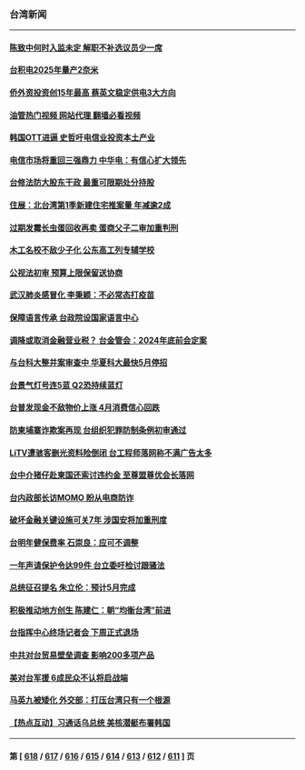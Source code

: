 ### 台湾新闻
---
#### [陈致中何时入监未定 解职不补选议员少一席](../../pages/ncid1349361/n13982878.md?04280045) 
#### [台积电2025年量产2奈米](../../pages/ncid1349361/n13982912.md?04280045) 
#### [侨外资投资创15年最高 蔡英文稳定供电3大方向](../../pages/ncid1349361/n13982938.md?04280045) 
#### [油管热门视频 网站代理 翻墙必看视频](http://138.2.39.72:81/youtube.html?epic-marker?04280045)
#### [韩国OTT进逼 史哲吁电信业投资本土产业](../../pages/ncid1349361/n13982916.md?04280045) 
#### [电信市场将重回三强鼎力 中华电：有信心扩大领先](../../pages/ncid1349361/n13982939.md?04280045) 
#### [台修法防大股东干政 最重可限期处分持股](../../pages/ncid1349361/n13982911.md?04280045) 
#### [住展：北台湾第1季新建住宅推案量 年减逾2成](../../pages/ncid1349361/n13982915.md?04280045) 
#### [过期发霉长虫蛋回收再卖 蛋商父子二审加重判刑](../../pages/ncid1349361/n13982940.md?04280045) 
#### [木工名校不敌少子化 公东高工列专辅学校](../../pages/ncid1349361/n13982914.md?04280045) 
#### [公视法初审 预算上限保留送协商](../../pages/ncid1349361/n13982918.md?04280045) 
#### [武汉肺炎感冒化 李秉颖：不必常态打疫苗](../../pages/ncid1349361/n13982917.md?04280045) 
#### [保障语言传承 台政院设国家语言中心](../../pages/ncid1349361/n13982908.md?04280045) 
#### [调降或取消金融营业税？ 台金管会：2024年底前会定案](../../pages/ncid1349361/n13982920.md?04280045) 
#### [与台科大整并案审查中 华夏科大最快5月停招](../../pages/ncid1349361/n13982919.md?04280045) 
#### [台景气灯号连5蓝 Q2恐持续蓝灯](../../pages/ncid1349361/n13982906.md?04280045) 
#### [台普发现金不敌物价上涨 4月消费信心回跌](../../pages/ncid1349361/n13982904.md?04280045) 
#### [防柬埔寨诈欺案再现 台组织犯罪防制条例初审通过](../../pages/ncid1349361/n13982874.md?04280045) 
#### [LiTV遭骇客删光资料险倒闭 台工程师落网称不满广告太多](../../pages/ncid1349361/n13982875.md?04280045) 
#### [台中介猪仔赴柬国还索讨违约金 至尊盟尊优会长落网](../../pages/ncid1349361/n13982876.md?04280045) 
#### [台内政部长访MOMO 盼从电商防诈](../../pages/ncid1349361/n13982883.md?04280045) 
#### [破坏金融关键设施可关7年 涉国安将加重刑度](../../pages/ncid1349361/n13982880.md?04280045) 
#### [台明年健保费率 石崇良：应可不调整](../../pages/ncid1349361/n13982839.md?04280045) 
#### [一年声请保护令达99件 台立委吁检讨跟骚法](../../pages/ncid1349361/n13982838.md?04280045) 
#### [总统征召提名 朱立伦：预计5月完成](../../pages/ncid1349361/n13982836.md?04280045) 
#### [积极推动地方创生 陈建仁：朝“均衡台湾”前进](../../pages/ncid1349361/n13982840.md?04280045) 
#### [台指挥中心终场记者会 下周正式退场](../../pages/ncid1349361/n13982786.md?04280045) 
#### [中共对台贸易壁垒调查 影响200多项产品](../../pages/ncid1349361/n13982746.md?04280045) 
#### [美对台军援 6成民众不认将启战端](../../pages/ncid1349361/n13982769.md?04280045) 
#### [马英九被矮化 外交部：打压台湾只有一个根源](../../pages/ncid1349361/n13982747.md?04280045) 
#### [【热点互动】习通话乌总统 美核潜艇布署韩国](../../pages/ncid1349361/n13982401.md?04280045) 

---
#### 第 [ [618](./618.md?04280045) / [617](./617.md?04280045) / [616](./616.md?04280045) / [615](./615.md?04280045) / [614](./614.md?04280045) / [613](./613.md?04280045) / [612](./612.md?04280045) / [611](./611.md?04280045) ] 页
